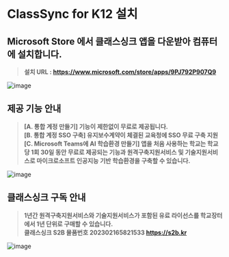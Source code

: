 # ClassSync for K12 설치
## Microsoft Store 에서 클래스싱크 앱을 다운받아 컴퓨터에 설치합니다.  
> **설치 URL : https://www.microsoft.com/store/apps/9PJ792P907Q9**     

![image](https://github.com/ClassSync/K12/assets/16409151/c86317ce-dab3-479f-8744-e9bc42c739f1)

## 제공 기능 안내  
> **[A. 통합 계정 만들기] 기능이 제한없이 무료로 제공됩니다.**  
> **[B. 통합 계정 SSO 구축] 유지보수계약이 체결된 교육청에 SSO 무료 구축 지원**  
> **[C. Microsoft Teams에 AI 학습환경 만들기] 앱을 처음 사용하는 학교는 학교당 1회 30일 동안 무료로 제공되는 기능과 원격구축지원서비스 및 기술지원서비스로 마이크로소프트 인공지능 기반 학습환경을 구축할 수 있습니다.**
  
![image](https://github.com/ClassSync/K12/assets/16409151/e467924d-2215-4163-8c8e-ba011d210daa)


## 클래스싱크 구독 안내
> **1년간 원격구축지원서비스와 기술지원서비스가 포함된 유료 라이선스를 학교장터에서 1년 단위로 구매할 수 있습니다.**  
> **클래스싱크 S2B 물품번호 202302165821533 https://s2b.kr**

![image](https://github.com/ClassSync/K12/assets/16409151/7fe5d802-4655-4235-8513-155c916c1d2e)
